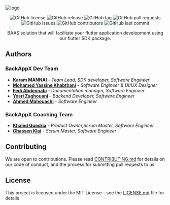 ![logo](https://github.com/BackAppX/.github/assets/58667227/bae3d1e7-6927-4cb5-b656-64dc775a8532)
<div align="center">
 
![GitHub license](https://img.shields.io/github/license/Naereen/StrapDown.js.svg)
![GitHub release](https://img.shields.io/github/release/Naereen/StrapDown.js.svg)
![GitHub tag](https://img.shields.io/github/tag/Naereen/StrapDown.js.svg)
![GitHub pull requests](https://img.shields.io/github/issues-pr/Naereen/StrapDown.js.svg)
![GitHub issues](https://img.shields.io/github/issues/BackAppX/BackAppX)
![GitHub contributors](https://img.shields.io/github/contributors/BackAppX/BackAppX)
![GitHub last commit](https://img.shields.io/github/last-commit/BackAppX/BackAppX)


 BAAS solution that will facilitate 
your flutter application development using our flutter SDK package.

</div>

## Authors
### BackAppX Dev Team
* **[Karam MANNAI]("https://github.com/KvRae")** - *Team Lead, SDK developer, Software Engineer*
* **[Mohamed Yassine Khabthani]("https://github.com/medyassin-khabthani")** - *Software Engineer & UI/UX Designer*
* **[Fedi Abdennabi]("https://github.com/fedi-abdennabi")** - *Documentation manager, Software Engineer*
* **[Yosri Zaghouani]("https://github.com/YosriZaghouani21")** - *Backend Developer, Software Engineer*
* **[Ahmed Mahouachi]("https://github.com/ahmedMahoauchi")** - *Software Engineer*
### BackAppX Coaching Team
* **[Khaled Guedria]("https://github.com/khaledGuedria")** - *Product Owner,Scrum Master, Software Engineer*
* **[Ghassen Klai]("https://github.com/KlaiGhassen")** - *Scrum Master, Software Engineer*


## Contributing
We are open to contributions. Please read [CONTRIBUTING.md](CONTRIBUTING.md) for details on our code of conduct,
and the process for submitting pull requests to us.


## License
This project is licensed under the MIT License - see the [LICENSE.md](LICENSE.md) file for details

